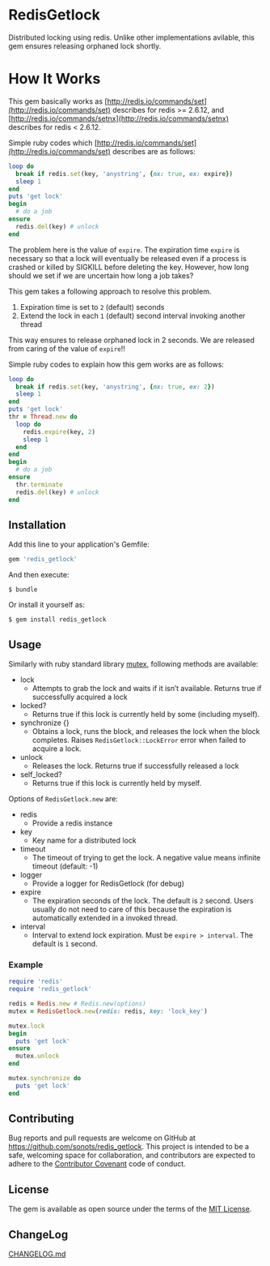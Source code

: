 # RedisGetlock

Distributed locking using redis. Unlike other implementations avilable, this gem ensures releasing orphaned lock shortly.

# How It Works

This gem basically works as [http://redis.io/commands/set](http://redis.io/commands/set) describes for redis >= 2.6.12, and [http://redis.io/commands/setnx](http://redis.io/commands/setnx) describes for redis < 2.6.12.

Simple ruby codes which [http://redis.io/commands/set](http://redis.io/commands/set) describes are as follows:

```ruby
loop do
  break if redis.set(key, 'anystring', {nx: true, ex: expire})
  sleep 1
end
puts 'get lock'
begin
  # do a job
ensure
  redis.del(key) # unlock
end
```

The problem here is the value of `expire`.
The expiration time `expire` is necessary so that a lock will eventually be released even if a process is crashed or killed by SIGKILL before deleting the key.
However, how long should we set if we are uncertain how long a job takes?

This gem takes a following approach to resolve this problem.

1. Expiration time is set to `2` (default) seconds
2. Extend the lock in each `1` (default) second interval invoking another thread

This way ensures to release orphaned lock in 2 seconds. We are released from caring of the value of `expire`!!

Simple ruby codes to explain how this gem works are as follows:

```ruby
loop do
  break if redis.set(key, 'anystring', {nx: true, ex: 2})
  sleep 1
end
puts 'get lock'
thr = Thread.new do
  loop do
    redis.expire(key, 2)
    sleep 1
  end
end
begin
  # do a job
ensure
  thr.terminate
  redis.del(key) # unlock
end
```

## Installation

Add this line to your application's Gemfile:

```ruby
gem 'redis_getlock'
```

And then execute:

    $ bundle

Or install it yourself as:

    $ gem install redis_getlock

## Usage

Similarly with ruby standard library [mutex](https://ruby-doc.org/core-2.2.0/Mutex.html), following methods are available:

* lock
  * Attempts to grab the lock and waits if it isn’t available. Returns true if successfully acquired a lock
* locked?
  * Returns true if this lock is currently held by some (including myself).
* synchronize {}
  * Obtains a lock, runs the block, and releases the lock when the block completes. Raises `RedisGetlock::LockError` error when failed to acquire a lock.
* unlock
  * Releases the lock. Returns true if successfully released a lock
* self_locked?
  * Returns true if this lock is currently held by myself.

Options of `RedisGetlock.new` are:

* redis
  * Provide a redis instance
* key
  * Key name for a distributed lock
* timeout
  * The timeout of trying to get the lock. A negative value means infinite timeout (default: -1)
* logger
  * Provide a logger for RedisGetlock (for debug)
* expire
  * The expiration seconds of the lock. The default is `2` second. Users usually do not need to care of this because the expiration is automatically extended in a invoked thread.
* interval
  * Interval to extend lock expiration. Must be `expire > interval`. The default is `1` second.

### Example

```ruby
require 'redis'
require 'redis_getlock'

redis = Redis.new # Redis.new(options)
mutex = RedisGetlock.new(redis: redis, key: 'lock_key')

mutex.lock
begin
  puts 'get lock'
ensure
  mutex.unlock
end

mutex.synchronize do
  puts 'get lock'
end
```

## Contributing

Bug reports and pull requests are welcome on GitHub at https://github.com/sonots/redis_getlock. This project is intended to be a safe, welcoming space for collaboration, and contributors are expected to adhere to the [Contributor Covenant](http://contributor-covenant.org) code of conduct.

## License

The gem is available as open source under the terms of the [MIT License](http://opensource.org/licenses/MIT).

## ChangeLog

[CHANGELOG.md](./CHANGELOG.md)
